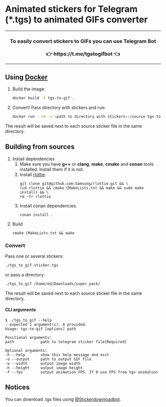 # Animated stickers for Telegram (*.tgs) to animated GIFs converter

<hr/>
<h3 align="center">
To easily convert stickers to GIFs you can use Telegram Bot</br></br>👉 https://t.me/tgstogifbot 👈
</h3>
<hr/>


## Using [Docker](https://www.docker.com/)
1. Build the image:
    ```bash
    docker build -t tgs-to-gif .
    ```

2. Convert! Pass directory with stickers and run:
    ```bash
    docker run --rm -v <path to directory with stickers>:/source tgs-to-gif
    ```

The result will be saved next to each source sticker file in the same directory.

## Building from sources
1. Install dependencies
    1. Make sure you have **g++** or **clang**, **make**, **cmake** and **conan** tools installed. Install them if it is not. 
    2. Install [rlottie](https://github.com/Samsung/rlottie).
       ```
       git clone git@github.com:Samsung/rlottie.git && \
       (cd rlottie && cmake CMakeLists.txt && make && sudo make install) && \
       rm -fr rlottie 
       ```
    3. Install conan dependencies.
       ```
       conan install .
       ```
2. Build
    ```
    cmake CMakeLists.txt && make
    ```

### Convert
Pass one or several stickers:
```bash
./tgs_to_gif sticker.tgs 
```

or pass a directory:
```bash
./tgs_to_gif /home/ed/Downloads/super_pack/
```

The result will be saved next to each source sticker file in the same directory.

#### CLI arguments
```terminal
$ ./tgs_to_gif --help
: expected 1 argument(s). 0 provided.
Usage: tgs-to-gif [options] path 

Positional arguments:
path        	path to telegram sticker file[Required]

Optional arguments:
-h --help   	show this help message and exit
-o --output 	path to output GIF file
-w --width  	output image width
-h --height 	output image height
-f --fps    	output animation FPS. If 0 use FPS from tgs animation
```

## Notices
You can download .tgs files using [@Stickerdownloadbot](https://t.me/Stickerdownloadbot).
